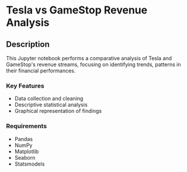 # Tesla vs GameStop Revenue Analysis

## Description

This Jupyter notebook performs a comparative analysis of Tesla and GameStop's revenue streams, focusing on identifying trends, patterns in their financial performances.

### Key Features

* Data collection and cleaning
* Descriptive statistical analysis
* Graphical representation of findings

### Requirements

* Pandas
* NumPy
* Matplotlib
* Seaborn
* Statsmodels
